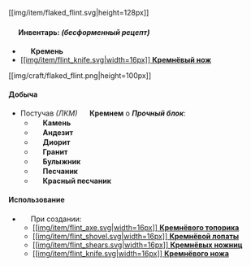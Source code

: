 [[img/item/flaked_flint.svg|height=128px]]

#### <img src="https://gamepedia.cursecdn.com/minecraft_gamepedia/1/13/Player_Head.png" width="16"> **Инвентарь**: _(бесформенный рецепт)_

- <img src="https://gamepedia.cursecdn.com/minecraft_gamepedia/a/aa/Flint_JE2_BE2.png" width="16"> **Кремень**
- [[[img/item/flint_knife.svg|width=16px]] **Кремнёвый нож**](https://github.com/SoSeDiK-Universe/Wiki/wiki/Кремнёвый-нож)

[[img/craft/flaked_flint.png|height=100px]]

#### Добыча
- Постучав *(ЛКМ)* <img src="https://gamepedia.cursecdn.com/minecraft_gamepedia/a/aa/Flint_JE2_BE2.png" width="16"> **Кремнем** о **_Прочный блок_**:
  - <img src="https://gamepedia.cursecdn.com/minecraft_gamepedia/2/29/Stone_JE4_BE2.png" width="16"> **Камень**
  - <img src="https://gamepedia.cursecdn.com/minecraft_gamepedia/2/28/Andesite_JE3_BE2.png" width="16"> **Андезит**
  - <img src="https://gamepedia.cursecdn.com/minecraft_gamepedia/d/d7/Diorite_JE4_BE3.png" width="16"> **Диорит**
  - <img src="https://gamepedia.cursecdn.com/minecraft_gamepedia/7/7e/Granite_JE2_BE2.png" width="16"> **Гранит**
  - <img src="https://gamepedia.cursecdn.com/minecraft_gamepedia/6/6a/Cobblestone_JE6_BE3.png" width="16"> **Булыжник**
  - <img src="https://gamepedia.cursecdn.com/minecraft_gamepedia/e/eb/Sandstone_JE6_BE2.png" width="16"> **Песчаник**
  - <img src="https://gamepedia.cursecdn.com/minecraft_gamepedia/4/47/Red_Sandstone_JE4_BE2.png" width="16"> **Красный песчаник**

#### Использование
- <img src="https://gamepedia.cursecdn.com/minecraft_gamepedia/1/13/Player_Head.png" width="16"> При создании:
  - [[[img/item/flint_axe.svg|width=16px]] **Кремнёвого топорика**](https://github.com/SoSeDiK-Universe/Wiki/wiki/Кремнёвый-топорик)
  - [[[img/item/flint_shovel.svg|width=16px]] **Кремнёвой лопаты**](https://github.com/SoSeDiK-Universe/Wiki/wiki/Кремнёвая-лопата)
  - [[[img/item/flint_shears.svg|width=16px]] **Кремнёвых ножниц**](https://github.com/SoSeDiK-Universe/Wiki/wiki/Кремнёвые-ножницы)
  - [[[img/item/flint_knife.svg|width=16px]] **Кремнёвого ножа**](https://github.com/SoSeDiK-Universe/Wiki/wiki/Кремнёвый-нож)